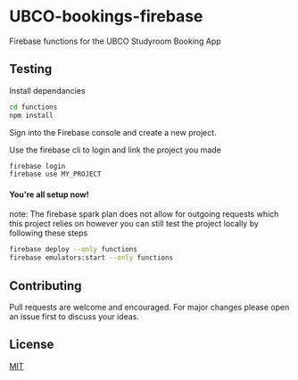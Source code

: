 # UBCO-bookings-firebase

Firebase functions for the UBCO Studyroom Booking App

## Testing
Install dependancies

```bash
cd functions
npm install
```

Sign into the Firebase console and create a new project.

Use the firebase cli to login and link the project you made

```bash
firebase login
firebase use MY_PROJECT
```

#### You're all setup now!

note: The firebase spark plan does not allow for outgoing
requests which this project relies on however you can still
test the project locally by following these steps

```bash
firebase deploy --only functions
firebase emulators:start --only functions
```

## Contributing
Pull requests are welcome and encouraged. For major changes please open an issue first to discuss your ideas.

## License

[MIT](https://choosealicense.com/licenses/mit/)
